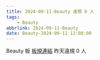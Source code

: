 ```yaml
---
title: 2024-09-11-Beauty 違規 0 人
tags:
    - Beauty
abbrlink: 2024-09-11-Beauty
date: Beauty-2024-09-11 12:00:00
---
```

Beauty 板 [板規連結](https://www.ptt.cc/bbs/Beauty/M.1630069980.A.84B.html)
昨天違規 0 人
